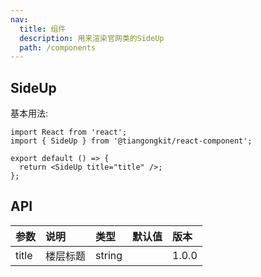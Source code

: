 ```yaml
---
nav:
  title: 组件
  description: 用来渲染官网类的SideUp
  path: /components
---
```


## SideUp

基本用法:

```tsx
import React from 'react';
import { SideUp } from '@tiangongkit/react-component';

export default () => {
  return <SideUp title="title" />;
};
```

## API

| 参数  | 说明     | 类型   | 默认值 | 版本  |
| :---- | :------- | :----- | :----- | :---- |
| title | 楼层标题 | string |        | 1.0.0 |
